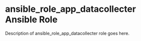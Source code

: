 #  ansible_role_app_datacollecter Ansible Role

Description of  ansible_role_app_datacollecter role goes here.